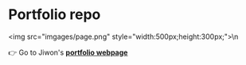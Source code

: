 # Portfolio repo

<img src=\"imgages/page.png\" style=\"width:500px;height:300px;\">\n

👉 Go to Jiwon's **[portfolio webpage](https://jjone36.github.io/)**
